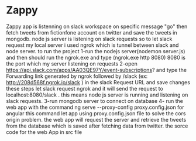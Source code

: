 # Zappy
Zappy app is listenning on slack workspace on specific message "go" then fetch tweets from fictionfone account on twitter and save the tweets in mongodb. node js server is listening on slack requests so to let slack request my local server i used ngrok which is tunnel between slack and node server. to run the project 1-run the nodejs server(nodemon server.js) and then should run the ngrok.exe and type (ngrok.exe http 8080) 8080 is the port which my server listening on requests 2-open https://api.slack.com/apps/AA03QE97Y/event-subscriptions? and type the Forwarding link generated by ngrok followed by /slack (ex: http://208d568f.ngrok.io/slack ) in the slack Request URL and save changes these steps let slack request ngrok and it will send the request to localhost:8080/slack . this means node js server is running and listening on slack requests. 3-run mongodb server to connect on database 4- run the web app with the command ng serve --proxy-config proxy.config.json for angular this command let app using proxy.config.json file to solve the cors origin problem. the web app will request the server and retrieve the tweets from the database which is saved after fetching data from twitter. the sorce code for the web App in src file 
